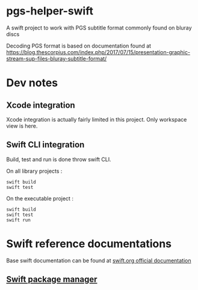 # pgs-helper-swift
A swift project to work with PGS subtitle format commonly found on bluray discs

Decoding PGS format is based on documentation found at https://blog.thescorpius.com/index.php/2017/07/15/presentation-graphic-stream-sup-files-bluray-subtitle-format/

# Dev notes

## Xcode integration

Xcode integration is actually fairly limited in this project. Only workspace view is here.

## Swift CLI integration

Build, test and run is done throw swift CLI.

On all library projects :

```
swift build
swift test
```

On the executable project :

```
swift build
swift test
swift run
```

# Swift reference documentations

Base swift documentation can be found at [swift.org official documentation](https://www.swift.org/documentation/)

## [Swift package manager](https://www.swift.org/documentation/package-manager/)


